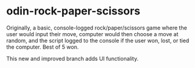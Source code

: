 # odin-rock-paper-scissors

Originally, a basic, console-logged rock/paper/scissors game where the user would input their move, computer would then choose a move at random, and the script logged to the console if the user won, lost, or tied the computer. Best of 5 won.

This new and improved branch adds UI functionality.
